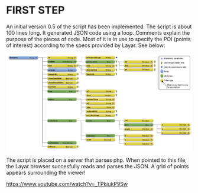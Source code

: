 # FIRST STEP

An initial version 0.5 of the script has been implemented. The script is about 100 lines long. It generated JSON code using a loop. Comments explain the purpose of the pieces of code. Most of it is in use to specify the POI (points of interest) according to the specs provided by Layar. See below:

![Layar1 Image](../project_images/API_v6.2_hotspot.png?raw=true "Layar1 Image")

The script is placed on a server that parses php. When pointed to this file, the Layar browser succesfully reads and parses the JSON. A grid of points appears surrounding the viewer!

https://www.youtube.com/watch?v=_TPkjukP9Sw





